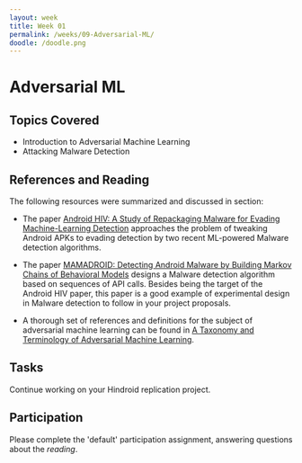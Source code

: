 ```yaml
---
layout: week
title: Week 01
permalink: /weeks/09-Adversarial-ML/
doodle: /doodle.png
---
```


# Adversarial ML

## Topics Covered

* Introduction to Adversarial Machine Learning
* Attacking Malware Detection

## References and Reading

The following resources were summarized and discussed in section:

* The paper [Android HIV: A Study of Repackaging Malware for Evading
  Machine-Learning Detection](https://arxiv.org/pdf/1808.04218.pdf)
  approaches the problem of tweaking Android APKs to evading detection
  by two recent ML-powered Malware detection algorithms.
  
* The paper [MAMADROID: Detecting Android Malware by Building Markov
  Chains of Behavioral Models](https://arxiv.org/pdf/1612.04433.pdf)
  designs a Malware detection algorithm based on sequences of API
  calls. Besides being the target of the Android HIV paper, this paper
  is a good example of experimental design in Malware detection to
  follow in your project proposals.
  
* A thorough set of references and definitions for the subject of
  adversarial machine learning can be found in [A Taxonomy and
  Terminology of Adversarial Machine
  Learning](https://doi.org/10.6028/NIST.IR.8269-draft).

## Tasks

Continue working on your Hindroid replication project.

## Participation

Please complete the 'default' participation assignment, answering
questions about the *reading*.
